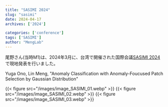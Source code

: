 ```yaml
---
title: "SASIMI 2024"
slug: "sasimi"
date: 2024-04-17
archives: ['2024']

categories: ['conference']
tags: ['SASIMI']
author: "MengLab"
---
```

尾野さん(当時M1)は、2024年3月に、台湾で開催された国際会議[SASIMI 2024](https://sasimi.jp/new/sasimi2022/files/sasimi2024-cfp-pre-May2023.pdf)で現地発表を行いました。

Yuga Ono, Lin Meng, "Anomaly Classification with Anomaly-Foucused Patch Selection by Gaussian Distribution"

{{< figure src="/images/image_SASIMI_01.webp" >}}
{{< figure src="/images/image_SASIMI_02.webp" >}}
{{< figure src="/images/image_SASIMI_03.webp" >}}

